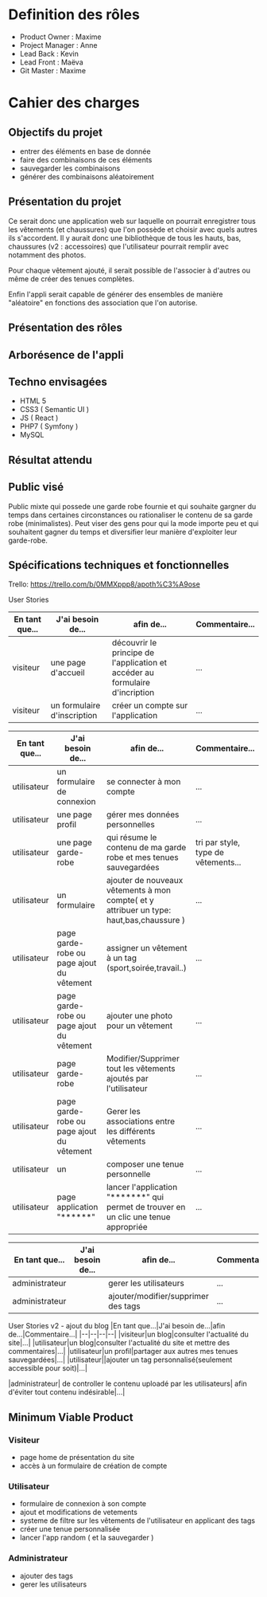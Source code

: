 # Definition des rôles

- Product Owner : Maxime
- Project Manager : Anne
- Lead Back : Kevin
- Lead Front : Maëva
- Git Master : Maxime

# Cahier des charges

## Objectifs du projet

- entrer des éléments en base de donnée
- faire des combinaisons de ces éléments
- sauvegarder les combinaisons
- générer des combinaisons aléatoirement

## Présentation du projet

Ce serait donc une application web sur laquelle on pourrait enregistrer tous les vêtements (et chaussures) que l'on possède et choisir avec quels autres ils s'accordent.
Il y aurait donc une bibliothèque de tous les hauts, bas, chaussures (v2 : accessoires) que l'utilisateur pourrait remplir avec notamment des photos.

Pour chaque vêtement ajouté, il serait possible de l'associer à d'autres ou même de créer des tenues complètes.

Enfin l'appli serait capable de générer des ensembles de manière "aléatoire" en fonctions des association que l'on autorise.

## Présentation des rôles

## Arborésence de l'appli

## Techno envisagées

- HTML 5
- CSS3 ( Semantic UI )
- JS ( React )
- PHP7 ( Symfony )
- MySQL

## Résultat attendu

## Public visé

Public mixte qui possede une garde robe fournie et qui souhaite gargner du temps dans certaines circonstances ou rationaliser le contenu de sa garde robe (minimalistes).
Peut viser des gens pour qui la mode importe peu et qui souhaitent gagner du temps et diversifier leur manière d'exploiter leur garde-robe.

## Spécifications techniques et fonctionnelles

Trello: https://trello.com/b/0MMXppp8/apoth%C3%A9ose

User Stories

|En tant que...|J'ai besoin de...|afin de...|Commentaire...|
|--|--|--|--|
|visiteur|une page d'accueil|découvrir le principe de l'application et accéder au formulaire d'incription|...|
|visiteur|un formulaire d'inscription|créer un compte sur l'application|...|

|En tant que...|J'ai besoin de...|afin de...|Commentaire...|
|--|--|--|--|
|utilisateur|un formulaire de connexion|se connecter à mon compte|...|
|utilisateur|une page profil|gérer mes données personnelles|...|
|utilisateur|une page garde-robe|qui résume le contenu de ma garde robe et mes tenues sauvegardées|tri par style, type de vêtements...|
|utilisateur|un formulaire|ajouter de nouveaux vêtements à mon compte( et y attribuer un type: haut,bas,chaussure )|...|
|utilisateur|page garde-robe ou page ajout du vêtement|assigner un vêtement à un tag (sport,soirée,travail..)|...|
|utilisateur|page garde-robe ou page ajout du vêtement|ajouter une photo pour un vêtement|...|
|utilisateur|page garde-robe|Modifier/Supprimer tout les vêtements ajoutés par l'utilisateur|...|
|utilisateur|page garde-robe ou page ajout du vêtement|Gerer les associations entre les différents vêtements|...|
|utilisateur|un |composer une tenue personnelle|...|
|utilisateur|page application "******" |lancer l'application "*******" qui permet de trouver en un clic une tenue appropriée|...|

|En tant que...|J'ai besoin de...|afin de...|Commentaire...|
|--|--|--|--|
|administrateur| |gerer les utilisateurs|...|
|administrateur||ajouter/modifier/supprimer des tags|...|

User Stories v2 - ajout du blog
|En tant que...|J'ai besoin de...|afin de...|Commentaire...|
|--|--|--|--|
|visiteur|un blog|consulter l'actualité du site|...|
|utilisateur|un blog|consulter l'actualité du site et mettre des commentaires|...|
|utilisateur|un profil|partager aux autres mes tenues sauvegardées|...|
|utilisateur||ajouter un tag personnalisé(seulement accessible pour soit)|...|

|administrateur| de controller le contenu uploadé par les utilisateurs| afin d'éviter tout contenu indésirable|...|

## Minimum Viable Product

### Visiteur

- page home de présentation du site
- accès à un formulaire de création de compte

### Utilisateur

- formulaire de connexion à son compte
- ajout et modifications de vetements
- systeme de filtre sur les vêtements de l'utilisateur en applicant des tags
- créer une tenue personnalisée
- lancer l'app random ( et la sauvegarder )

### Administrateur

- ajouter des tags
- gerer les utilisateurs
